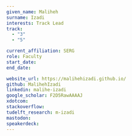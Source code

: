 ```yaml
---
given_name: Maliheh
surname: Izadi
interests: Track Lead
track: 
  - "3"
  - "5"

current_affiliation: SERG
role: Faculty
start_date:
end_date:

website_url: https://malihehizadi.github.io/
github: MalihehIzadi
linkedin: malihe-izadi
google_scholar: F2D5RawAAAAJ
xdotcom:
stackoverflow:
tudelft_research: m-izadi
mastodon:
speakerdeck:
---
```

